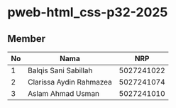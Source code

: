 # pweb-html_css-p32-2025

## Member

| No  | Nama                   | NRP        |
| --- | ---------------------- | ---------- |
| 1   | Balqis Sani Sabillah   | 5027241022 |
| 2   | Clarissa Aydin Rahmazea  | 5027241074 |
| 3   | Aslam Ahmad Usman      | 5027241010 |

